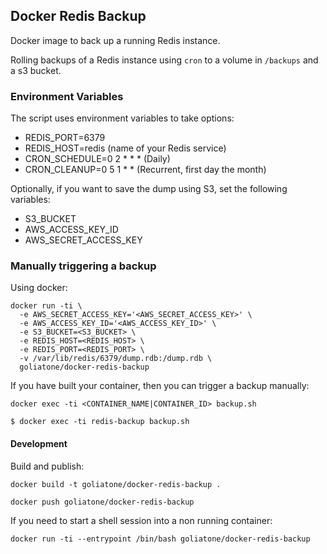 ## Docker Redis Backup
Docker image to back up a running Redis instance.

Rolling backups of a Redis instance using `cron` to a volume in `/backups` and a s3 bucket.

### Environment Variables

The script uses environment variables to take options:

- REDIS_PORT=6379
- REDIS_HOST=redis (name of your Redis service)
- CRON_SCHEDULE=0 2 * * * (Daily)
- CRON_CLEANUP=0 5 1 * * (Recurrent, first day the month)

Optionally, if you want to save the dump using S3, set the following variables:

- S3_BUCKET
- AWS_ACCESS_KEY_ID
- AWS_SECRET_ACCESS_KEY

### Manually triggering a backup

Using docker:

```
docker run -ti \
  -e AWS_SECRET_ACCESS_KEY='<AWS_SECRET_ACCESS_KEY>' \
  -e AWS_ACCESS_KEY_ID='<AWS_ACCESS_KEY_ID>' \
  -e S3_BUCKET=<S3_BUCKET> \
  -e REDIS_HOST=<REDIS_HOST> \
  -e REDIS_PORT=<REDIS_PORT> \
  -v /var/lib/redis/6379/dump.rdb:/dump.rdb \
  goliatone/docker-redis-backup
```

If you have built your container, then you can trigger a backup manually:
```
docker exec -ti <CONTAINER_NAME|CONTAINER_ID> backup.sh
```

```
$ docker exec -ti redis-backup backup.sh
```


#### Development

Build and publish:

```
docker build -t goliatone/docker-redis-backup .
```

```
docker push goliatone/docker-redis-backup
```

If you need to start a shell session into a non running container:

```
docker run -ti --entrypoint /bin/bash goliatone/docker-redis-backup
```
